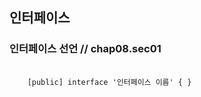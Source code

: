 ## 인터페이스

### 인터페이스 선언  // chap08.sec01

<pre>
  <code>
    [public] interface '인터페이스 이름' { }
  </code>
</pre>
